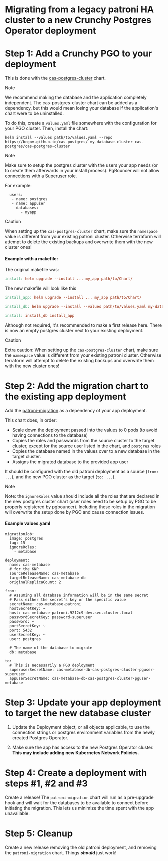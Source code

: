 # Migrating from a legacy patroni HA cluster to a new Crunchy Postgres Operator deployment

# Step 1: Add a Crunchy PGO to your deployment

This is done with the [cas-postgres-cluster](helm/cas-postgres-cluster/Chart.yaml) chart.

> [!NOTE]
> We recommend making the database and the application completely independent.
> The cas-postgres-cluster chart can be added as a dependency, but this would mean losing your database if the application's chart were to be uninstalled.

To do this, create a `values.yaml` file somewhere with the configuration for your PGO cluster.
Then, install the chart:

```
helm install --values path/to/values.yaml --repo https://bcgov.github.io/cas-postgres/ my-database-cluster cas-postgres/cas-postgres-cluster
```

> [!NOTE]
> Make sure to setup the postgres cluster with the users your app needs (or to create them afterwards in your install process).
> PgBouncer will not allow connections with a Superuser role.
>
> For example:
>
> ```
>   users:
>    - name: postgres
>    - name: appuser
>      databases:
>        - myapp
> ```

> [!CAUTION]
> When setting up the `cas-postgres-cluster` chart, make sure the `namespace` value is different from your existing patroni cluster.
> Otherwise terraform will attempt to delete the existing backups and overwrite them with the new cluster ones!

#### Example with a makefile:

The original makefile was:

```makefile
install: helm upgrade --install ... my_app path/to/Chart/
```

The new makefile will look like this

```makefile
install_app: helm upgrade --install ... my_app path/to/Chart/

install_db: helm upgrade --install --values path/to/values.yaml my-database-cluster cas-postgres/cas-postgres-cluster

install: install_db install_app
```

Although not required, it's recommended to make a first release here.
There is now an empty postgres cluster next to your existing deployment.

> [!CAUTION]
> Extra caution: When setting up the `cas-postgres-cluster` chart, make sure the `namespace` value is different from your existing patroni cluster.
> Otherwise terraform will attempt to delete the existing backups and overwrite them with the new cluster ones!

# Step 2: Add the migration chart to the existing app deployment

Add the [patroni-migration](helm/patroni-migration/Chart.yaml) as a dependency of your app deployment.

This chart does, in order:

- Scale down the deployment passed into the values to 0 pods (to avoid having connections to the database)
- Copies the roles and passwords from the source cluster to the target cluster, except for the source user listed in the chart, and `postgres` roles
- Copies the database named in the values over to a new database in the target cluster.
- Assigns the migrated database to the provided app user

It should be configured with the old patroni deployment as a source (`from: ...`), and the new PGO cluster as the target (`to: ...`).

> [!NOTE]
> Note: the `ignoreRoles` value should include all the roles that are declared in the new postgres cluster chart (user roles need to be setup by PGO to be properly registered by pgbouncer). Including these roles in the migration will overwrite the setup done by PGO and cause connection issues.

#### Example values.yaml

```
migrationJob:
  image: postgres
  tag: 15
  ignoreRoles:
    - metabase

deployment:
  name: cas-metabase
  # for the KNP
  sourceReleaseName: cas-metabase
  targetReleaseName: cas-metabase-db
  originalReplicaCount: 2

from:
  # Assuming all database information will be in the same secret
  # Pass either the secret's key or the specific value
  secretName: cas-metabase-patroni
  hostSecretKey: ~
  host: cas-metabase-patroni.9212c9-dev.svc.cluster.local
  passwordSecretKey: password-superuser
  password: ~
  portSecretKey: ~
  port: 5432
  userSecretKey: ~
  user: postgres

  # The name of the database to migrate
  db: metabase

to:
  # This is necessarily a PGO deployment
  superuserSecretName: cas-metabase-db-cas-postgres-cluster-pguser-superuser
  appuserSecretName: cas-metabase-db-cas-postgres-cluster-pguser-metabase
```

# Step 3: Update your app deployment to target the new database cluster

1. Update the Deployment object, or all objects applicable, to use the connection strings or postgres environment variables from the newly created Postgres Operator.

2. Make sure the app has access to the new Postgres Operator cluster. **This may include adding new Kubernetes Network Policies.**

# Step 4: Create a deployment with steps #1, #2 and #3

Create a release! The `patroni-migration` chart will run as a pre-upgrade hook and will wait for the databases to be available to connect before initiating the migration. This lets us minimize the time spent with the app unavailable.

# Step 5: Cleanup

Create a new release removing the old patroni deployment, and removing the `patroni-migration` chart.
Things **_should_** just work!
